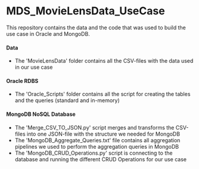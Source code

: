 # MDS_MovieLensData_UseCase
This repository contains the data and the code that was used to build the use case in Oracle and MongoDB. 

#### Data
- The 'MovieLensData' folder contains all the CSV-files with the data used in our use case

#### Oracle RDBS
- The 'Oracle_Scripts' folder contains all the script for creating the tables and the queries (standard and in-memory)

#### MongoDB NoSQL Database
- The 'Merge_CSV_TO_JSON.py' script merges and transforms the CSV-files into one JSON-file with the structure we needed for MongoDB
- The 'MongoDB_Aggregate_Queries.txt' file contains all aggregation pipelines we used to perform the aggregation queries in MongoDB
- The 'MongoDB_CRUD_Operations.py' script is connecting to the database and running the different CRUD Operations for our use case
